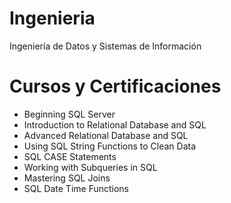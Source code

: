 # Ingenieria
Ingeniería de Datos y Sistemas de Información

# Cursos y Certificaciones
- Beginning SQL Server
- Introduction to Relational Database and SQL
- Advanced Relational Database and SQL
- Using SQL String Functions to Clean Data
- SQL CASE Statements
- Working with Subqueries in SQL
- Mastering SQL Joins
- SQL Date Time Functions
